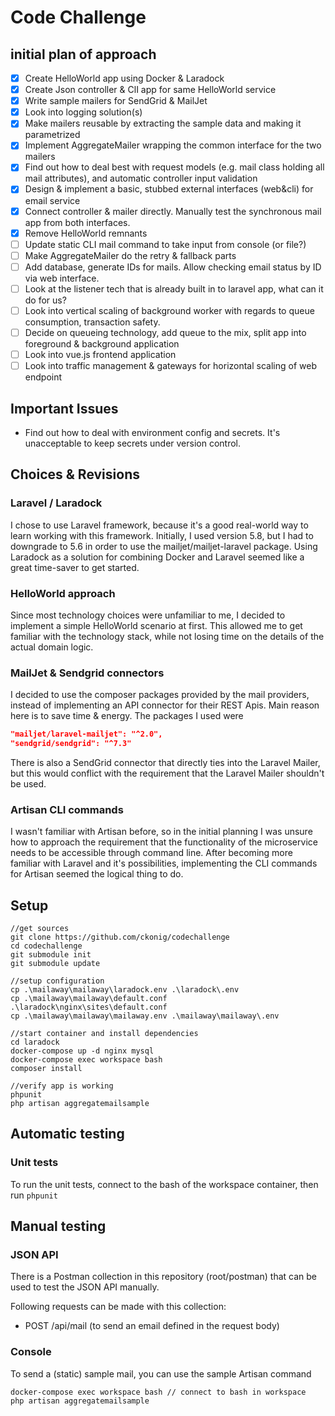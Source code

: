 # Code Challenge

## initial plan of approach

- [x] Create HelloWorld app using Docker & Laradock
- [x] Create Json controller & ClI app for same HelloWorld service
- [x] Write sample mailers for SendGrid & MailJet
- [x] Look into logging solution(s)
- [x] Make mailers reusable by extracting the sample data and making it parametrized
- [x] Implement AggregateMailer wrapping the common interface for the two mailers
- [x] Find out how to deal best with request models (e.g. mail class holding all mail attributes), and automatic controller input validation
- [x] Design & implement a basic, stubbed external interfaces (web&cli) for email service
- [x] Connect controller & mailer directly. Manually test the synchronous mail app from both interfaces.
- [x] Remove HelloWorld remnants
- [ ] Update static CLI mail command to take input from console (or file?)
- [ ] Make AggregateMailer do the retry & fallback parts
- [ ] Add database, generate IDs for mails. Allow checking email status by ID via web interface.
- [ ] Look at the listener tech that is already built in to laravel app, what can it do for us?
- [ ] Look into vertical scaling of background worker with regards to queue consumption, transaction safety.
- [ ] Decide on queueing technology, add queue to the mix, split app into foreground & background application
- [ ] Look into vue.js frontend application
- [ ] Look into traffic management & gateways for horizontal scaling of web endpoint

## Important Issues

- Find out how to deal with environment config and secrets. It's unacceptable to keep secrets under version control. 

## Choices & Revisions

### Laravel / Laradock

I chose to use Laravel framework, because it's a good real-world way to learn working with this framework. Initially, I used version 5.8, but I had to downgrade to 5.6 in order to use the mailjet/mailjet-laravel package. Using Laradock as a solution for combining Docker and Laravel seemed like a great time-saver to get started.

### HelloWorld approach

Since most technology choices were unfamiliar to me, I decided to implement a simple HelloWorld scenario at first. This allowed me to get familiar with the technology stack, while not losing time on the details of the actual domain logic.

### MailJet & Sendgrid connectors

I decided to use the composer packages provided by the mail providers, instead of implementing an API connector for their REST Apis. Main reason here is to save time & energy. The packages I used were

```json
"mailjet/laravel-mailjet": "^2.0",
"sendgrid/sendgrid": "^7.3"
```

There is also a SendGrid connector that directly ties into the Laravel Mailer, but this would conflict with the requirement that the Laravel Mailer shouldn't be used.

### Artisan CLI commands

I wasn't familiar with Artisan before, so in the initial planning I was unsure how to approach the requirement that the functionality of the microservice needs to be accessible through command line. After becoming more familiar with Laravel and it's possibilities, implementing the CLI commands for Artisan seemed the logical thing to do.

## Setup

```cli
//get sources
git clone https://github.com/ckonig/codechallenge
cd codechallenge
git submodule init
git submodule update

//setup configuration
cp .\mailaway\mailaway\laradock.env .\laradock\.env
cp .\mailaway\mailaway\default.conf .\laradock\nginx\sites\default.conf
cp .\mailaway\mailaway\mailaway.env .\mailaway\mailaway\.env

//start container and install dependencies
cd laradock
docker-compose up -d nginx mysql
docker-compose exec workspace bash
composer install

//verify app is working
phpunit
php artisan aggregatemailsample
```
## Automatic testing

### Unit tests 
To run the unit tests, connect to the bash of the workspace container, then run ```phpunit```

## Manual testing

### JSON API

There is a Postman collection in this repository (root/postman) that can be used to test the JSON API manually.

Following requests can be made with this collection:

- POST /api/mail (to send an email defined in the request body)

### Console

To send a (static) sample mail, you can use the sample Artisan command

```cli
docker-compose exec workspace bash // connect to bash in workspace
php artisan aggregatemailsample
```
